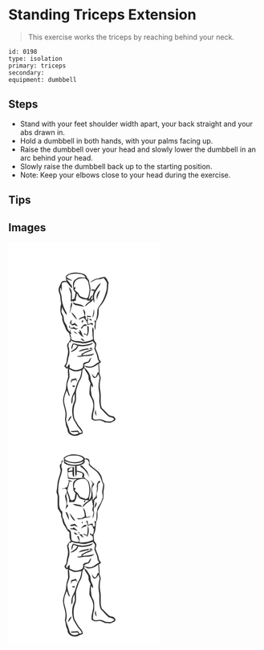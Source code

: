 # Standing Triceps Extension
> This exercise works the triceps by reaching behind your neck.

``` 
id: 0198 
type: isolation 
primary: triceps 
secondary:  
equipment: dumbbell 
``` 

## Steps

 - Stand with your feet shoulder width apart, your back straight and your abs drawn in.
 - Hold a dumbbell in both hands, with your palms facing up.
 - Raise the dumbbell over your head and slowly lower the dumbbell in an arc behind your head.
 - Slowly raise the dumbbell back up to the starting position.
 - Note: Keep your elbows close to your head during the exercise.

## Tips


## Images

<svg width="227pt" height="400" viewBox="0 0 227 300" xmlns="http://www.w3.org/2000/svg">
  <g fill="#FFF">
    <path d="M0 0h227v300H0V0m88.36 48.31c-4.23 1.65-1.93 6.86-1.75 10.2-2.47-1.91-6.8-1.05-7.91 2.02-1.36 3.08-3.14 6.06-3.73 9.42-.39 4.19 2.51 7.79 2.62 11.93.01 3.41.86 6.71 1.27 10.06-1.8 6.52-1.96 13.77 1.8 19.65-1.06 6.38 3.2 11.72 5.01 17.52.82 2.97 3.28 4.87 5.36 6.94.33 2.48.91 4.94 1.81 7.28-.06 3.91-3.21 6.45-4.85 9.68-.5 3.41 1.24 6.61 1.2 9.99.15 5.15-2.21 9.93-2.3 15.07.06 2.87-2.35 4.84-3.36 7.34 1.83 1.37 3.56 5.45 5.92 2.34-1.11 4.35-.24 8.79-.1 13.18-.58 3.44-2.24 6.62-2.52 10.13-.69 3.9-.27 8.03-1.88 11.74-1.35 3.83-2.65 7.74-3.23 11.77-.54 8.35 4.39 16.03 3.6 24.4.04 2.69-1.21 5.4-.37 8.04.47 1.7.83 3.42.9 5.19.07 2.87 2.09 5.18 2.56 7.96-.14 8.6 12.2 11.8 18.15 7.05 1.76-.2 3.35-.89 4.74-1.97-.23-5.77-5.63-8.91-8-13.65-1.61-3.39-4.34-6.25-5.09-10.01-1.53-7.64-.85-15.83 2.26-23 1.7-6.57-.75-13.63 1.64-20.12 1.69-4.39 2.56-9.18 5.3-13.09 2.59-4.34 2.98-9.56 3.2-14.5.88-1.01 1.76-2.02 2.63-3.04 1.46 3.33 3.4 6.4 5.4 9.43 1.66 2.57.77 5.85 1.68 8.65.7 1.77 1.67 3.43 2.51 5.14-1.32 5.15-1.8 10.48-1.66 15.79 1.37 4.57 4.81 8.3 5.37 13.15 2.05 8.34-3.54 16.15-2.02 24.53 1.47.76 2.9 1.7 4.54 2.07 2.94.48 5.88-.9 8.81-.29 2.43.8 4.64 2.11 6.96 3.18 3.09-.79 6.33 1.33 9.24-.4 2.39-1.1 5.86-1.84 6.12-5.04-.85-1.51-1.91-2.99-3.41-3.88-2.57-.6-5.36-.84-7.35-2.79-3.32-3.02-6.06-6.63-9.6-9.42-3.34-7.92-.84-16.81-2.27-25.09a41.565 41.565 0 0 1 .21-18.73c.91-3.22-1.89-5.96-1.53-9.15.18-4.6-.21-9.2-.84-13.75.65-.3 1.96-.91 2.61-1.21-.04-.6-.12-1.8-.17-2.4-.97-1.16-2.36-2.2-2.49-3.83-.54-5.57-3.65-10.38-5.12-15.69.59-2.6 1.95-5.34.67-7.98-.84-1.14-1.85-2.15-2.59-3.36-1.06-4.84-.97-9.83-.8-14.74.18-1.91-.68-3.65-1.44-5.33-1.51 3.59-.44 7.3-.01 10.99-.8.15-1.6.3-2.4.46.56.01 1.67.05 2.23.07.21 2.25.42 4.51.62 6.77-4.11 2.36-8.83 3.1-13.43 3.92-3.71-.01-7.29-1.43-11.03-1.28-2.87.3-5.36-1.2-7.79-2.48-.31-2.68-1.01-5.28-1.74-7.86.46-.31 1.37-.93 1.83-1.24-.44-.47-1.33-1.41-1.77-1.88.32-1.27.32-2.53-.01-3.79-.25.77-.74 2.32-.98 3.1-1.91-1.7-3.32-3.89-3.63-6.46-.5-3.86-3.97-6.44-4.72-10.22-.37-2.07-.55-4.16-.84-6.23-1.19-2.14-2.18-4.38-3.2-6.6.43-2.35.75-4.71.98-7.08 1.79 4.21 3.95 8.33 6.87 11.88l-.04-3.28c-4.13-7.18-7.28-15.21-7.45-23.58-.03-4.89-4.37-9.66-1.28-14.35.38 1.98.73 3.98 1.16 5.96.81-4.1.09-8.28.49-12.38 1.69-2 4.82-1.8 7.22-1.57 2.82 2.9 5.08 6.27 7.81 9.25.02-.87.05-2.61.07-3.48-3.11-3.5-5.31-7.71-8.82-10.87 2.97 1.31 5.97 3.11 9.37 2.58-2.99-1.66-6.14-3.05-8.85-5.17 3.57-5.22 10.59-5.07 16.22-5.06 4.58.22 10.45.95 12.43 5.82-2.49-.14-4.98-.45-7.47-.39-3.86-.09-6.98 2.58-9.71 4.98-2.57 3.42-1.45 7.95-1.11 11.86-.03 2.53 1.83 4.33 3.28 6.17-.46 3.02-.81 6.08-1.82 8.98-1.18.55-2.37 1.11-3.55 1.67.03-4.95.38-9.96-1.09-14.76a44.487 44.487 0 0 0-3.46-4.15c.74 3.47 2.1 6.77 2.98 10.2 0 3.76-.18 7.52-.3 11.28.76-.24 2.29-.72 3.06-.96.11.33.34 1.01.46 1.35 1.52-.85 3.08-1.61 4.73-2.16-.21-.4-.63-1.2-.85-1.59.61-3.04 1.57-5.99 2.07-9.06.96 2.08 1.72 4.35 3.35 6.02 4.09 3.26 9.46 3.52 14.47 3.42l-2.91.24-.19 1.29c1.81.09 3.61.15 5.43.19-3 2.54-6.62 4.7-8.28 8.44 2.48-.64 3.58-3.15 5.65-4.41 2.04-1.74 5.3-2.4 5.89-5.41.21.02.63.05.84.06.27 1.49.76 2.94 1.28 4.36 1.24-3.4-.73-6.89.13-10.35 1.31-7.25 7.11-12.37 9.98-18.93-4.16 2.03-6.02 6.62-8.86 10.04-2.11-.45-4.68-1.73-6.02.77 1.56.3 3.13.58 4.7.85-.96 3.83-2.91 7.73-1.82 11.74-.78.38-1.6.7-2.4 1.04l-.91 1.79c.76-2.77 2.03-5.36 3.01-8.05-2.92.75-3.5 4.17-5.24 6.21-.77-1.77.2-3.5.5-5.23.68-3.35 1.35-6.72 1.61-10.14-.17-3.76-1.86-7.25-1.99-11.02-.06-2.52-1.95-4.37-3.37-6.24-.46-2.91-2.81-4.81-5.48-5.68-7.63-2.41-16.52-3.1-23.61 1.26m45.72 5.62c-4.59.34-8.72 2.98-11.92 6.15 3.33-1.38 6.29-3.55 9.73-4.66 2.55-.29 5.19-.14 7.64-1.06 1.22-.24 2.91-1.34 3.9-.03 1.36 2.16 3.31 4.13 3.87 6.68-.24 4.5.23 9.21-1.5 13.49-1.98 7.08-4.83 14.07-9.43 19.88-1.35 2.04-2.83 4.15-3.34 6.58-.1 5.6-.77 11.21-2.23 16.63-.6-.23-1.8-.67-2.4-.89 1.21 2.89 1.42 5.99.2 8.92.24 1.97.42 3.94.75 5.9 1.87-4.27.74-9.15 1.84-13.64 3.25-4.93 4.16-11.01 3.68-16.81-.26-2.46 1.31-4.64 2.83-6.42 4.48-4.23 6.86-10.08 9.11-15.69 2.4-6.06 2.07-12.62 2.96-18.96-1.55-2.68-2.34-6.13-5.04-7.94-3.69-1.06-7.02 1.7-10.65 1.87m-1.83 31.64c1.12-4.77 3.23-9.19 4.98-13.73-4.36 2.89-6.27 8.73-4.98 13.73m-41.08 20.48c2.67-2.29 1.71-6.41 3.17-9.4 1.19-2.32.87-4.98.67-7.47-3.48 4.87-1.23 11.54-3.84 16.87m5.38-16.51c.08 2.89 3.07 4.17 5.47 4.6 3.82.73 7.59 1.76 11.46 2.19-3.27-3.15-8.02-3.94-12.34-4.57a56.98 56.98 0 0 0-4.59-2.22m14.94 10.29c.85 3.28 2 6.5 2.18 9.92 2.53-3.11.94-7.88-2.18-9.92m16.4-.29c-.63 4.47-1.67 8.89-2.02 13.39 2.34-3.88 2.78-8.96 2.02-13.39m-33.85 4.97c1.73 4.38 5.09 7.96 8.32 11.3-1.16-4.62-4.62-8.51-8.32-11.3m20.64 4.32c-1.97 3.71-7.87 2.64-9.73 6.86 2.47-.96 4.84-2.16 7.36-2.97 2.91 3.16 6.42 6.62 6.04 11.31 1.63-.61 3.29-1.14 4.93-1.71.96.66 1.91 1.33 2.87 1.99-.02-.87-.07-2.6-.1-3.47-1.21-.01-2.41.01-3.61.06-.64.49-1.91 1.47-2.55 1.97-.57-1.39-1.04-2.8-1.62-4.18 1.16-2.45.83-5.18.2-7.72 1.94.95 3.95 1.43 5.67-.08-2.34-.7-4.76-1.02-7.19-1.24 1.7 1.91 1.06 4.48.67 6.72-.66-.58-1.96-1.76-2.61-2.34.31-.09.93-.26 1.23-.34-.87-1.5-1.36-3.15-1.56-4.86m6.48 5.54c-.05.28-.14.82-.19 1.1.8.42 2.42 1.27 3.22 1.7.02-.72.02-1.43.02-2.15-1.02-.21-2.03-.43-3.05-.65m-27.93 2.78c-.49 1.24-1.21 2.42-1.38 3.76 1.12 1.18 2.39 2.2 3.56 3.33 1.24-.26 2.48-.57 3.7-.91 1.3.92 2.57 2.03 4.3 1.87-.73-2.02-2.67-3.15-4.05-4.69-1.59.81-3.26 1.45-5 1.85-.59-2.08-.28-4.15.62-6.08-.43.22-1.31.65-1.75.87m18.24-.88c-1.29.41-2.84 3.15-1.26 3.89 1.06-.51 2.79-3.28 1.26-3.89m1.46 6.66c-1.73 1.44-2.98 3.35-4.56 4.94.41.5.81 1 1.22 1.5 1-1.35 1.96-2.73 2.88-4.13 1.74-.47 4.54.2 4.8-2.26-1.44-.18-2.93-.46-4.34-.05m-21.32.77c-.38 1.06-.75 2.13-1.12 3.2 1.83 2.06 4.51 2.56 7.15 2.25 1.93 1.01 5.18 2.18 6.06-.81-.64.17-1.91.5-2.54.67-1.06-.86-2.1-1.74-3.21-2.52-.69.34-2.08 1.03-2.77 1.37-.75-.01-2.25-.04-3.01-.06-.18-1.37-.37-2.74-.56-4.1m26.35 1.11c-.08 4.35 1.17 8.88-.52 13.06-1.82-.64-3.59-1.41-5.4-2.07.61.75 1.24 1.5 1.87 2.24 1 .04 1.99.09 2.99.13l.3 2.45c3.4-4.08 3.04-9.69 2.82-14.66-.51-.28-1.54-.86-2.06-1.15m-12.31 6.26c.39.85 1.17 2.56 1.56 3.41-.76-.25-2.26-.77-3.02-1.03 1.96 3.31 4.26 6.94 8.24 7.96-.64-.94-1.29-1.87-1.96-2.79-.25-2.39-1.62-4.42-2.61-6.55-.55-.25-1.66-.75-2.21-1m-8.13 2.48c1.35 2.17 3.86 2.92 6.14 3.69-1.2-1.24-2.62-2.23-3.99-3.26-.54-.11-1.61-.32-2.15-.43m10.4 10.12c1.36 2.26 3.31 4.08 6.14 4.11-1.41-2.15-3.54-3.81-6.14-4.11z"/>
    <path d="M101.45 56.6c3.5-3.1 8.41-3.17 12.83-3.02 2.27 1.77 4.93 3.62 5.37 6.71.63 4.22 2.14 8.43 1.44 12.73-.48 3.24-1 6.52-2.23 9.58-.97.39-1.92.79-2.88 1.19-2.67-.87-5.38-1.67-7.94-2.85-2.23-1.13-2.78-3.78-4.11-5.69-1.59-1.34-3.34-2.51-4.86-3.94.43-1.43 1.31-2.8 1.2-4.35-.6.15-1.8.44-2.4.59-.03-3.87.32-8.33 3.58-10.95zM108.2 136.25c.56.57.56.57 0 0zM109.96 150.96c5.55.79 10.95-1.49 16.13-3.2 1.12 1.42 2.59 2.63 3.35 4.3.47 2.35-.71 4.62-.92 6.95 1.37 4.42 4.07 8.42 4.6 13.1.21 2.45 1.25 4.67 2.85 6.52-4.09 1.52-6.84 5.29-11.03 6.61-3.92 1.73-8.04-.44-11.97-.94 1.08-4.91 7.92-2.51 9.15-7.14.83-1.68 1.37-3.47 1.76-5.29-1.92 1.83-3.25 4.15-4.42 6.51-2.5.64-5.47.76-7.41 2.62-.6 2.59.34 6.19-2.5 7.7-4 2.14-9.11 3.28-13.39 1.26-1.54-.63-3.05-1.33-4.58-2 .01-1.83.02-3.66-.01-5.49-2.38.38-2.72 2.94-3.79 4.66-.6-.83-1.19-1.65-1.78-2.47 3.32-4.64 2.59-10.61 4.86-15.67.61-4.34.41-8.85-.93-13.04-.77-2.29.6-4.49 1.19-6.63.6-.02 1.8-.04 2.4-.05-.11-.73-.34-2.2-.46-2.93 4.8 4.13 11.18 3.2 16.9 4.62m-8.86.95c-1.54-.27-3.25-1.22-4.77-.57-1.47 2.23-2.05 4.9-2.33 7.52.29.24.87.71 1.16.95.34-2.65 1.19-5.18 2.31-7.59 1.92.71 3.84 1.41 5.7 2.26-1.99 4.46-6.38 6.58-10.34 8.92 1.09.13 2.28.44 3.28-.21 3.73-1.59 7.4-4.13 8.26-8.37 6.53 1.17 13.34.41 19.49-2.07 1.31-.59 1.91-2.02 2.83-3.01-7.89 3.66-17.23 5.16-25.59 2.17m3.69 11.53c5.37-1.01 10.56-2.92 16.01-3.5-.7-.49-1.4-.98-2.1-1.45-4.67 1.28-10.34 1.26-13.91 4.95m16.64-4.17c.88.61 4.94.59 3.89-.93-1.24-.41-2.5-.51-3.8-.31-.02.31-.07.93-.09 1.24m-12.07 7.45c-.08.9-.15 1.81-.2 2.72-2.31.17-4.61.41-6.88.85 4.01 2.18 8.45-.16 12.66-.15 4.6-.41 10.32.19 13.38-4.04-5.82 1.78-12.1 2.85-18.09 2.67 4.16-4.79 11.5-4.99 16.36-8.9-6.27.7-11.78 3.95-17.23 6.85z"/>
    <path d="M113.37 184.94c6.56 5.42 15.47 1.62 21.05-3.31.37 4.42.58 8.85.68 13.29-.45-.12-1.35-.35-1.8-.46-.76 2.46-1.3 5.22-3.32 7.02-2.83-.61-3.94-3.46-5.06-5.77.5 2.45.63 5.71 3.19 6.96 3.5.62 4.97-3.29 6.47-5.66.7 1.93 1.83 3.84 1.7 5.96-1.34 6.96-2.35 14.27-.59 21.26.67 4.91.08 9.87.28 14.8.3 3.1 1.15 6.11 1.62 9.19 4.45 3.61 7.47 8.71 12.13 12.04 2.46 1.97 7.64.82 8.22 4.54-1.97 2.66-5.84 3.75-9.16 2.92-4.88.45-8.61-4.02-13.57-2.94-2.86-.18-7.19 1.54-8.8-1.67.14-4.32.08-8.86 1.86-12.88-.06-4.14.25-8.28-.21-12.4-.45-3.52-3.29-6.2-3.72-9.72-.51-4.79-2.24-9.89.13-14.47l.87 3.54c3.4-4.01-1.83-7.86-2.16-12.02.08-7.09-4.41-13.33-9.54-17.83l-.27-2.39m18.44 74.49c-.53-2.87-1-5.75-1.35-8.64-1.72 2.91-1.17 6.38 1.35 8.64zM90.7 189.51c2.71 1.15 5.24 2.88 8.19 3.41 3.54.28 7.01-.74 10.44-1.51-.65 4.77-1.2 9.79-3.79 13.97-4.19 6.55-4.69 14.72-8.7 21.37-2.41 4.52-3.27 9.8-2.48 14.85 1.76-1.76 1.5-4.37 1.69-6.65-.03-3.08 1.37-5.91 2.8-8.56.32 4.23 1.04 8.71-.77 12.74-3.41 7.05-3.31 15.34-1.55 22.83.77 3.6 3.22 6.45 4.87 9.66 2.17 4.71 6.46 7.93 8.76 12.59-1.27.34-2.54.66-3.82.96-1.03-1.25-1.42-4.03-3.54-3.64-3.11.49-6.24.62-9.37.42.1.36.29 1.08.39 1.44 3.14.64 6.28.28 9.42-.04.48.49 1.42 1.46 1.9 1.94-3.91 3.34-10.66 2.66-13.3-1.89-1.16-6.06-4.28-11.5-5.63-17.51.23-2.98 1.2-5.89.87-8.91-.17-7.2-3.73-13.81-4-20.98.43-5.06 2.06-10 4.28-14.55.97 2.5 1.88 5.03 2.72 7.59.46.18 1.38.56 1.84.75-1.62-5.18-3.45-10.32-3.94-15.75-.03-4.17 1.91-7.97 3.19-11.83.51-4.22-.46-8.47-.47-12.7m3.42 15.58c-.43 1.45-.72 2.96-.65 4.49 1.5.56.97-1.99 1.6-2.68 1.83-.42 3.64-.92 5.45-1.42a17.46 17.46 0 0 0 2.2 3.01c-.47-1.82-1.11-3.58-1.74-5.34-2.18 1.01-4.52 1.48-6.86 1.94m4.93 11.11c.14-.47.42-1.4.57-1.87-1.23-.09-2.46-.15-3.69-.18-1.32 1.96 1.83 2.06 3.12 2.05m-10.33 51.54c3.33-1.62 4.41-5.3 6.04-8.32-3.59 1.11-4.62 5.28-6.04 8.32z"/>
  </g>
  <g fill="#333">
    <path d="M88.36 48.31c7.09-4.36 15.98-3.67 23.61-1.26 2.67.87 5.02 2.77 5.48 5.68 1.42 1.87 3.31 3.72 3.37 6.24.13 3.77 1.82 7.26 1.99 11.02-.26 3.42-.93 6.79-1.61 10.14-.3 1.73-1.27 3.46-.5 5.23 1.74-2.04 2.32-5.46 5.24-6.21-.98 2.69-2.25 5.28-3.01 8.05l.91-1.79c.8-.34 1.62-.66 2.4-1.04-1.09-4.01.86-7.91 1.82-11.74-1.57-.27-3.14-.55-4.7-.85 1.34-2.5 3.91-1.22 6.02-.77 2.84-3.42 4.7-8.01 8.86-10.04-2.87 6.56-8.67 11.68-9.98 18.93-.86 3.46 1.11 6.95-.13 10.35-.52-1.42-1.01-2.87-1.28-4.36-.21-.01-.63-.04-.84-.06-.59 3.01-3.85 3.67-5.89 5.41-2.07 1.26-3.17 3.77-5.65 4.41 1.66-3.74 5.28-5.9 8.28-8.44-1.82-.04-3.62-.1-5.43-.19l.19-1.29 2.91-.24c-5.01.1-10.38-.16-14.47-3.42-1.63-1.67-2.39-3.94-3.35-6.02-.5 3.07-1.46 6.02-2.07 9.06.22.39.64 1.19.85 1.59-1.65.55-3.21 1.31-4.73 2.16-.12-.34-.35-1.02-.46-1.35-.77.24-2.3.72-3.06.96.12-3.76.3-7.52.3-11.28-.88-3.43-2.24-6.73-2.98-10.2 1.23 1.31 2.39 2.69 3.46 4.15 1.47 4.8 1.12 9.81 1.09 14.76 1.18-.56 2.37-1.12 3.55-1.67 1.01-2.9 1.36-5.96 1.82-8.98-1.45-1.84-3.31-3.64-3.28-6.17-.34-3.91-1.46-8.44 1.11-11.86 2.73-2.4 5.85-5.07 9.71-4.98 2.49-.06 4.98.25 7.47.39-1.98-4.87-7.85-5.6-12.43-5.82-5.63-.01-12.65-.16-16.22 5.06 2.71 2.12 5.86 3.51 8.85 5.17-3.4.53-6.4-1.27-9.37-2.58 3.51 3.16 5.71 7.37 8.82 10.87-.02.87-.05 2.61-.07 3.48-2.73-2.98-4.99-6.35-7.81-9.25-2.4-.23-5.53-.43-7.22 1.57-.4 4.1.32 8.28-.49 12.38-.43-1.98-.78-3.98-1.16-5.96-3.09 4.69 1.25 9.46 1.28 14.35.17 8.37 3.32 16.4 7.45 23.58l.04 3.28c-2.92-3.55-5.08-7.67-6.87-11.88a84.82 84.82 0 0 1-.98 7.08c1.02 2.22 2.01 4.46 3.2 6.6.29 2.07.47 4.16.84 6.23.75 3.78 4.22 6.36 4.72 10.22.31 2.57 1.72 4.76 3.63 6.46.24-.78.73-2.33.98-3.1.33 1.26.33 2.52.01 3.79.44.47 1.33 1.41 1.77 1.88-.46.31-1.37.93-1.83 1.24.73 2.58 1.43 5.18 1.74 7.86 2.43 1.28 4.92 2.78 7.79 2.48 3.74-.15 7.32 1.27 11.03 1.28 4.6-.82 9.32-1.56 13.43-3.92-.2-2.26-.41-4.52-.62-6.77-.56-.02-1.67-.06-2.23-.07.8-.16 1.6-.31 2.4-.46-.43-3.69-1.5-7.4.01-10.99.76 1.68 1.62 3.42 1.44 5.33-.17 4.91-.26 9.9.8 14.74.74 1.21 1.75 2.22 2.59 3.36 1.28 2.64-.08 5.38-.67 7.98 1.47 5.31 4.58 10.12 5.12 15.69.13 1.63 1.52 2.67 2.49 3.83.05.6.13 1.8.17 2.4-.65.3-1.96.91-2.61 1.21.63 4.55 1.02 9.15.84 13.75-.36 3.19 2.44 5.93 1.53 9.15a41.565 41.565 0 0 0-.21 18.73c1.43 8.28-1.07 17.17 2.27 25.09 3.54 2.79 6.28 6.4 9.6 9.42 1.99 1.95 4.78 2.19 7.35 2.79 1.5.89 2.56 2.37 3.41 3.88-.26 3.2-3.73 3.94-6.12 5.04-2.91 1.73-6.15-.39-9.24.4-2.32-1.07-4.53-2.38-6.96-3.18-2.93-.61-5.87.77-8.81.29-1.64-.37-3.07-1.31-4.54-2.07-1.52-8.38 4.07-16.19 2.02-24.53-.56-4.85-4-8.58-5.37-13.15-.14-5.31.34-10.64 1.66-15.79-.84-1.71-1.81-3.37-2.51-5.14-.91-2.8-.02-6.08-1.68-8.65-2-3.03-3.94-6.1-5.4-9.43-.87 1.02-1.75 2.03-2.63 3.04-.22 4.94-.61 10.16-3.2 14.5-2.74 3.91-3.61 8.7-5.3 13.09-2.39 6.49.06 13.55-1.64 20.12-3.11 7.17-3.79 15.36-2.26 23 .75 3.76 3.48 6.62 5.09 10.01 2.37 4.74 7.77 7.88 8 13.65-1.39 1.08-2.98 1.77-4.74 1.97-5.95 4.75-18.29 1.55-18.15-7.05-.47-2.78-2.49-5.09-2.56-7.96-.07-1.77-.43-3.49-.9-5.19-.84-2.64.41-5.35.37-8.04.79-8.37-4.14-16.05-3.6-24.4.58-4.03 1.88-7.94 3.23-11.77 1.61-3.71 1.19-7.84 1.88-11.74.28-3.51 1.94-6.69 2.52-10.13-.14-4.39-1.01-8.83.1-13.18-2.36 3.11-4.09-.97-5.92-2.34 1.01-2.5 3.42-4.47 3.36-7.34.09-5.14 2.45-9.92 2.3-15.07.04-3.38-1.7-6.58-1.2-9.99 1.64-3.23 4.79-5.77 4.85-9.68-.9-2.34-1.48-4.8-1.81-7.28-2.08-2.07-4.54-3.97-5.36-6.94-1.81-5.8-6.07-11.14-5.01-17.52-3.76-5.88-3.6-13.13-1.8-19.65-.41-3.35-1.26-6.65-1.27-10.06-.11-4.14-3.01-7.74-2.62-11.93.59-3.36 2.37-6.34 3.73-9.42 1.11-3.07 5.44-3.93 7.91-2.02-.18-3.34-2.48-8.55 1.75-10.2m13.09 8.29c-3.26 2.62-3.61 7.08-3.58 10.95.6-.15 1.8-.44 2.4-.59.11 1.55-.77 2.92-1.2 4.35 1.52 1.43 3.27 2.6 4.86 3.94 1.33 1.91 1.88 4.56 4.11 5.69 2.56 1.18 5.27 1.98 7.94 2.85.96-.4 1.91-.8 2.88-1.19 1.23-3.06 1.75-6.34 2.23-9.58.7-4.3-.81-8.51-1.44-12.73-.44-3.09-3.1-4.94-5.37-6.71-4.42-.15-9.33-.08-12.83 3.02m8.51 94.36c-5.72-1.42-12.1-.49-16.9-4.62.12.73.35 2.2.46 2.93-.6.01-1.8.03-2.4.05-.59 2.14-1.96 4.34-1.19 6.63 1.34 4.19 1.54 8.7.93 13.04-2.27 5.06-1.54 11.03-4.86 15.67.59.82 1.18 1.64 1.78 2.47 1.07-1.72 1.41-4.28 3.79-4.66.03 1.83.02 3.66.01 5.49 1.53.67 3.04 1.37 4.58 2 4.28 2.02 9.39.88 13.39-1.26 2.84-1.51 1.9-5.11 2.5-7.7 1.94-1.86 4.91-1.98 7.41-2.62 1.17-2.36 2.5-4.68 4.42-6.51-.39 1.82-.93 3.61-1.76 5.29-1.23 4.63-8.07 2.23-9.15 7.14 3.93.5 8.05 2.67 11.97.94 4.19-1.32 6.94-5.09 11.03-6.61-1.6-1.85-2.64-4.07-2.85-6.52-.53-4.68-3.23-8.68-4.6-13.1.21-2.33 1.39-4.6.92-6.95-.76-1.67-2.23-2.88-3.35-4.3-5.18 1.71-10.58 3.99-16.13 3.2m3.41 33.98l.27 2.39c5.13 4.5 9.62 10.74 9.54 17.83.33 4.16 5.56 8.01 2.16 12.02l-.87-3.54c-2.37 4.58-.64 9.68-.13 14.47.43 3.52 3.27 6.2 3.72 9.72.46 4.12.15 8.26.21 12.4-1.78 4.02-1.72 8.56-1.86 12.88 1.61 3.21 5.94 1.49 8.8 1.67 4.96-1.08 8.69 3.39 13.57 2.94 3.32.83 7.19-.26 9.16-2.92-.58-3.72-5.76-2.57-8.22-4.54-4.66-3.33-7.68-8.43-12.13-12.04-.47-3.08-1.32-6.09-1.62-9.19-.2-4.93.39-9.89-.28-14.8-1.76-6.99-.75-14.3.59-21.26.13-2.12-1-4.03-1.7-5.96-1.5 2.37-2.97 6.28-6.47 5.66-2.56-1.25-2.69-4.51-3.19-6.96 1.12 2.31 2.23 5.16 5.06 5.77 2.02-1.8 2.56-4.56 3.32-7.02.45.11 1.35.34 1.8.46-.1-4.44-.31-8.87-.68-13.29-5.58 4.93-14.49 8.73-21.05 3.31m-22.67 4.57c.01 4.23.98 8.48.47 12.7-1.28 3.86-3.22 7.66-3.19 11.83.49 5.43 2.32 10.57 3.94 15.75-.46-.19-1.38-.57-1.84-.75-.84-2.56-1.75-5.09-2.72-7.59-2.22 4.55-3.85 9.49-4.28 14.55.27 7.17 3.83 13.78 4 20.98.33 3.02-.64 5.93-.87 8.91 1.35 6.01 4.47 11.45 5.63 17.51 2.64 4.55 9.39 5.23 13.3 1.89-.48-.48-1.42-1.45-1.9-1.94-3.14.32-6.28.68-9.42.04-.1-.36-.29-1.08-.39-1.44 3.13.2 6.26.07 9.37-.42 2.12-.39 2.51 2.39 3.54 3.64 1.28-.3 2.55-.62 3.82-.96-2.3-4.66-6.59-7.88-8.76-12.59-1.65-3.21-4.1-6.06-4.87-9.66-1.76-7.49-1.86-15.78 1.55-22.83 1.81-4.03 1.09-8.51.77-12.74-1.43 2.65-2.83 5.48-2.8 8.56-.19 2.28.07 4.89-1.69 6.65-.79-5.05.07-10.33 2.48-14.85 4.01-6.65 4.51-14.82 8.7-21.37 2.59-4.18 3.14-9.2 3.79-13.97-3.43.77-6.9 1.79-10.44 1.51-2.95-.53-5.48-2.26-8.19-3.41z"/>
    <path d="M134.08 53.93c3.63-.17 6.96-2.93 10.65-1.87 2.7 1.81 3.49 5.26 5.04 7.94-.89 6.34-.56 12.9-2.96 18.96-2.25 5.61-4.63 11.46-9.11 15.69-1.52 1.78-3.09 3.96-2.83 6.42.48 5.8-.43 11.88-3.68 16.81-1.1 4.49.03 9.37-1.84 13.64-.33-1.96-.51-3.93-.75-5.9 1.22-2.93 1.01-6.03-.2-8.92.6.22 1.8.66 2.4.89 1.46-5.42 2.13-11.03 2.23-16.63.51-2.43 1.99-4.54 3.34-6.58 4.6-5.81 7.45-12.8 9.43-19.88 1.73-4.28 1.26-8.99 1.5-13.49-.56-2.55-2.51-4.52-3.87-6.68-.99-1.31-2.68-.21-3.9.03-2.45.92-5.09.77-7.64 1.06-3.44 1.11-6.4 3.28-9.73 4.66 3.2-3.17 7.33-5.81 11.92-6.15z"/>
    <path d="M132.25 85.57c-1.29-5 .62-10.84 4.98-13.73-1.75 4.54-3.86 8.96-4.98 13.73zM91.17 106.05c2.61-5.33.36-12 3.84-16.87.2 2.49.52 5.15-.67 7.47-1.46 2.99-.5 7.11-3.17 9.4zM96.55 89.54c1.56.67 3.09 1.41 4.59 2.22 4.32.63 9.07 1.42 12.34 4.57-3.87-.43-7.64-1.46-11.46-2.19-2.4-.43-5.39-1.71-5.47-4.6zM111.49 99.83c3.12 2.04 4.71 6.81 2.18 9.92-.18-3.42-1.33-6.64-2.18-9.92zM127.89 99.54c.76 4.43.32 9.51-2.02 13.39.35-4.5 1.39-8.92 2.02-13.39zM94.04 104.51c3.7 2.79 7.16 6.68 8.32 11.3-3.23-3.34-6.59-6.92-8.32-11.3z"/>
    <path d="M114.68 108.83c.2 1.71.69 3.36 1.56 4.86-.3.08-.92.25-1.23.34.65.58 1.95 1.76 2.61 2.34.39-2.24 1.03-4.81-.67-6.72 2.43.22 4.85.54 7.19 1.24-1.72 1.51-3.73 1.03-5.67.08.63 2.54.96 5.27-.2 7.72.58 1.38 1.05 2.79 1.62 4.18.64-.5 1.91-1.48 2.55-1.97 1.2-.05 2.4-.07 3.61-.06.03.87.08 2.6.1 3.47-.96-.66-1.91-1.33-2.87-1.99-1.64.57-3.3 1.1-4.93 1.71.38-4.69-3.13-8.15-6.04-11.31-2.52.81-4.89 2.01-7.36 2.97 1.86-4.22 7.76-3.15 9.73-6.86zM121.16 114.37c1.02.22 2.03.44 3.05.65 0 .72 0 1.43-.02 2.15-.8-.43-2.42-1.28-3.22-1.7.05-.28.14-.82.19-1.1zM93.23 117.15c.44-.22 1.32-.65 1.75-.87-.9 1.93-1.21 4-.62 6.08 1.74-.4 3.41-1.04 5-1.85 1.38 1.54 3.32 2.67 4.05 4.69-1.73.16-3-.95-4.3-1.87-1.22.34-2.46.65-3.7.91-1.17-1.13-2.44-2.15-3.56-3.33.17-1.34.89-2.52 1.38-3.76z"/>
    <path d="M111.47 116.27c1.53.61-.2 3.38-1.26 3.89-1.58-.74-.03-3.48 1.26-3.89zM112.93 122.93c1.41-.41 2.9-.13 4.34.05-.26 2.46-3.06 1.79-4.8 2.26-.92 1.4-1.88 2.78-2.88 4.13-.41-.5-.81-1-1.22-1.5 1.58-1.59 2.83-3.5 4.56-4.94zM91.61 123.7c.19 1.36.38 2.73.56 4.1.76.02 2.26.05 3.01.06.69-.34 2.08-1.03 2.77-1.37 1.11.78 2.15 1.66 3.21 2.52.63-.17 1.9-.5 2.54-.67-.88 2.99-4.13 1.82-6.06.81-2.64.31-5.32-.19-7.15-2.25.37-1.07.74-2.14 1.12-3.2zM117.96 124.81c.52.29 1.55.87 2.06 1.15.22 4.97.58 10.58-2.82 14.66l-.3-2.45c-1-.04-1.99-.09-2.99-.13-.63-.74-1.26-1.49-1.87-2.24 1.81.66 3.58 1.43 5.4 2.07 1.69-4.18.44-8.71.52-13.06zM105.65 131.07c.55.25 1.66.75 2.21 1 .99 2.13 2.36 4.16 2.61 6.55.67.92 1.32 1.85 1.96 2.79-3.98-1.02-6.28-4.65-8.24-7.96.76.26 2.26.78 3.02 1.03-.39-.85-1.17-2.56-1.56-3.41m2.55 5.18c.56.57.56.57 0 0zM97.52 133.55c.54.11 1.61.32 2.15.43 1.37 1.03 2.79 2.02 3.99 3.26-2.28-.77-4.79-1.52-6.14-3.69zM107.92 143.67c2.6.3 4.73 1.96 6.14 4.11-2.83-.03-4.78-1.85-6.14-4.11zM101.1 151.91c8.36 2.99 17.7 1.49 25.59-2.17-.92.99-1.52 2.42-2.83 3.01-6.15 2.48-12.96 3.24-19.49 2.07-.86 4.24-4.53 6.78-8.26 8.37-1 .65-2.19.34-3.28.21 3.96-2.34 8.35-4.46 10.34-8.92-1.86-.85-3.78-1.55-5.7-2.26-1.12 2.41-1.97 4.94-2.31 7.59-.29-.24-.87-.71-1.16-.95.28-2.62.86-5.29 2.33-7.52 1.52-.65 3.23.3 4.77.57zM104.79 163.44c3.57-3.69 9.24-3.67 13.91-4.95.7.47 1.4.96 2.1 1.45-5.45.58-10.64 2.49-16.01 3.5zM121.43 159.27c.02-.31.07-.93.09-1.24 1.3-.2 2.56-.1 3.8.31 1.05 1.52-3.01 1.54-3.89.93zM109.36 166.72c5.45-2.9 10.96-6.15 17.23-6.85-4.86 3.91-12.2 4.11-16.36 8.9 5.99.18 12.27-.89 18.09-2.67-3.06 4.23-8.78 3.63-13.38 4.04-4.21-.01-8.65 2.33-12.66.15 2.27-.44 4.57-.68 6.88-.85.05-.91.12-1.82.2-2.72zM94.12 205.09c2.34-.46 4.68-.93 6.86-1.94.63 1.76 1.27 3.52 1.74 5.34a17.46 17.46 0 0 1-2.2-3.01c-1.81.5-3.62 1-5.45 1.42-.63.69-.1 3.24-1.6 2.68-.07-1.53.22-3.04.65-4.49zM99.05 216.2c-1.29.01-4.44-.09-3.12-2.05 1.23.03 2.46.09 3.69.18-.15.47-.43 1.4-.57 1.87zM131.81 259.43c-2.52-2.26-3.07-5.73-1.35-8.64.35 2.89.82 5.77 1.35 8.64zM88.72 267.74c1.42-3.04 2.45-7.21 6.04-8.32-1.63 3.02-2.71 6.7-6.04 8.32z"/>
  </g>
</svg>

<svg width="227pt" height="400" viewBox="0 0 227 300" xmlns="http://www.w3.org/2000/svg">
  <g fill="#FFF">
    <path d="M0 0h227v300H0V0m82.76 22c.12 1.4.25 2.79.37 4.19-.18 1.62-.5 3.56 1.2 4.52 4.52 3.06 10.25 3.47 15.55 3.63-.23 5.49-.2 10.99.54 16.44.4-1.11.79-2.23 1.18-3.35 1.23.04 2.46.06 3.69.07l-3.16-.28c.04-1.48.07-2.95.11-4.43 2.82.66 5.61 1.47 8.36 2.36.22 2.07.81 4.31-1.12 5.82.98.28 2.93.85 3.91 1.14-7.82-.14-15.77 1.92-23.43-.46-.47-2.55-.81-5.12-1.11-7.7 2.26-.54 4.56-.89 6.87-1.15.04 2.91-.39 6.38 2.42 8.17.13-4.85-.03-9.69.09-14.53-.96-.34-1.92-.68-2.88-1.01-2.32 1.02-4.72 1.85-7.11 2.68.21 5.02.29 10.06.89 15.07 4.28 1.05 8.7 1.05 13.08.88-1.84 1.5-4.37 2.57-5.08 5.04-1.16 3.57-.29 7.39.09 11.01.24 2.09 1.97 3.52 3.12 5.14-.43 3-.86 6.02-1.77 8.92-1.26.61-2.52 1.23-3.77 1.85l-2.52-2.01c-.12-4.74-3-8.7-4.11-13.18.67-4.49 2.69-8.69 3.24-13.22 1.09.13 3.26.38 4.35.51-1.53-2.1-4.28-2.07-6.56-2.69.46.71.92 1.43 1.38 2.14-.95 3.01-1.57 6.21-3.33 8.89l-2.46.2c-.02.27-.06.81-.09 1.08-1.79.04-3.64.01-5.31.77 2.35.35 5.38-1.3 7.17.88 2.25 3.54-1.41 6.9-2.04 10.33.7 4.09 2.45 8.04 2.34 12.25-.17 2.51-1.15 4.91-1.05 7.45.64-1.2 1.3-2.39 2-3.56.55-.62 1.13-1.22 1.73-1.8a6.894 6.894 0 0 0-2.14-2.16c.12-3.35.72-6.78-.25-10.06-.9-2.65-.47-5.48-.08-8.18 2.39 4.63 4.05 9.82 3.89 15.08 2.36-.41 4.76-.56 7.14-.22 3.19-3.34 3.66-8.09 4.48-12.42.97 2.07 1.75 4.31 3.36 5.99 4.06 3.26 9.44 3.33 14.38 3.77-3.44 3.04-8.93 5.02-9.21 10.28 3.53-4.11 7.74-7.61 12.37-10.42.2-.88.4-1.75.61-2.62 1.21 3.7 1.97 7.54 2.48 11.39-.44 2.9-2.32 6.34.66 8.58-.25 3.3-1.32 6.48-1.29 9.81 2.26-3.77 2.64-8.49 1.49-12.67 1.02-4.65.52-9.41.85-14.11.68-1.92 2.36-3.23 4.15-4.05-.22-1.71-.49-3.42-.55-5.15.08-3.09 2.23-5.78 1.97-8.91-.09-2.22.05-4.44.22-6.65 1.18-1.12 2.36-2.23 3.56-3.34-.49-.43-1.49-1.28-1.98-1.71-2.33 2.66-3.95 6.25-3.27 9.83.48 3.01-.41 5.98-.68 8.96-.43 2.83-.64 6.53-3.75 7.75-.65 1.13-1.29 2.27-1.95 3.4.29-4.82.15-9.64-.88-14.38-.98-3.39.74-6.6 2.67-9.26.21-.45.62-1.36.83-1.81-.4-.04-1.2-.13-1.6-.17-1.37-1.77-2.2-4.08-4.03-5.44 1.64 2.28 2.64 4.9 3.05 7.68l-1.53-.53c.11.34.32 1.03.43 1.37-1.33 4.67-.81 9.55-.97 14.33.11 2.84-1.88 5.12-3.32 7.37-.3-6.27 3.38-12.5 1.69-18.83-.78-2.69-1.19-5.46-1.9-8.16-1.96-3.04-5.19-4.96-7.77-7.43 1-2.1.99-4.25-.44-6.11-2.95-2.09-6.48-2.89-10-3.41-.03-2.34-.15-4.68-.4-7.01 1.72-.28 3.51-.44 5.07-1.29l-.57.79c2.35-1.07 5.03-1.79 6.9-3.67 1.4-1.76.28-4.21 1.16-6.18 1.93.69 4.59.93 5.42 3.16 1.13 1.65.53 3.66.4 5.49 3.69 5.05 9.99 7.26 13.58 12.39 4.17 4.9 5.32 11.4 8.02 17.07-.28 3.64-1.21 7.21-1.62 10.84.05 3.03 1.53 6.06.62 9.09-1.3 4.78-3.66 9.2-6.39 13.31-1.25 1.7-1.59 3.79-1.77 5.85-1.62 5.24-.27 10.91-1.8 16.22l-2.41-.8c.92 2.63 1.33 5.4.56 8.13-.69-.09-2.08-.28-2.77-.37l-.18-3.79c-2.36-.24-4.45.82-6.44 1.93-.65-1.96-1.59-3.99-.74-6.06l-2.81.15c1.29 2.23 2.3 4.63 2.42 7.23 1.68-.57 3.38-1.1 5.07-1.65 2.04 1.39 2.96 3.58 3.37 5.93l1.06.03c-.77 2.77.28 6.66-2.29 8.57-1.49.69-2.13-1.29-2.98-2.03-.37.62-.72 1.26-1.05 1.9 1.28.96 2.69 1.73 4.01 2.64 1.05 1.68.5 3.81.81 5.68-6 3.18-12.9 4.11-19.61 3.77-.27-3.06-.85-6.08-1.74-9.02l-2.41-.44c1 2.93 2.35 5.72 3.77 8.47-4.1-.13-8.93.29-12.05-2.93-.76-4.25-.58-8.61-1.34-12.86-1.14-1.66-3.02-2.56-4.66-3.63-1.72-4.88-5.11-9.08-5.84-14.32-2.7-3.15-1.88-7.48-1.97-11.3-5.84-4.86-4.74-13.03-4.72-19.79.46-3.71-1.46-7.13-1.46-10.81.31-5.05.18-10.18 1.53-15.1 1.1-6.3 4.63-12.06 4.21-18.61-2.08-3.16-.21-6.84-.01-10.24l.71.56c.33-1.42.65-2.84.98-4.25-.96 1.21-1.91 2.44-2.86 3.67.07.59.22 1.78.29 2.38-4.1 1.97-2.04 7.08-1.12 10.35-.54 4.72-2.26 9.17-3.62 13.68-1.66 5.66-1.28 11.64-2.57 17.36-.62 3.19 2.14 5.91 1.69 9.11-.25 5.65-.27 11.33.27 16.96 1.35 2.92 3.76 5.27 4.75 8.36.09 2.27-.21 4.72 1.53 6.49.37 3.7 1.19 7.48 3.4 10.55 2.56 3.37 3.72 7.86 7.6 10.08.2 4.42-.53 9.56 2.42 13.21-.27-.04-.8-.11-1.07-.15-1.67 2.03-3.49 4.02-4.58 6.43-.53 3.43 1.22 6.65 1.16 10.06.16 5.14-2.21 9.91-2.29 15.04.21 2.79-2.38 4.49-3.16 6.94 1.26 1.79 2.99 5.33 5.54 3.21-.75 4.22-.07 8.46.06 12.69-.45 3.11-1.96 5.96-2.35 9.09-.66 3.55-.54 7.21-1.33 10.73-1.55 4.51-3.25 9.03-3.91 13.78-.52 6.72 2.7 12.95 3.43 19.53.55 3.75.02 7.56-.7 11.25.66 2.24 1.35 4.5 1.39 6.86.06 2.88 2.05 5.22 2.54 8.01-.06 8.62 12.11 11.73 18.18 7.13 1.74-.31 3.35-1.01 4.79-2.03-.27-5.77-5.64-8.96-8.04-13.71-1.62-3.38-4.35-6.25-5.09-10.01-1.53-7.69-.81-15.92 2.32-23.13 1.33-5.36-.13-10.99.71-16.43.8-4.41 2.73-8.47 4-12.74 1.38-2.92 3.56-5.49 4.16-8.75 1.46-4.23-.02-9.46 3.73-12.7 1.48 3.1 3.2 6.07 5.14 8.91 2.03 2.62 1.14 6.14 1.99 9.13.7 1.79 1.68 3.46 2.53 5.19a58.228 58.228 0 0 0-1.65 15.84c1.38 4.51 4.74 8.23 5.35 13.01 2.12 8.39-3.52 16.23-2.01 24.65 1.48.77 2.92 1.7 4.57 2.08 2.94.5 5.88-.93 8.81-.29 2.41.81 4.62 2.1 6.93 3.15 3.12-.71 6.39 1.35 9.3-.37 2.11-1.1 5.16-1.52 5.88-4.17.78-1.35-.92-2.37-1.53-3.39-1.84-2.55-5.49-1.4-7.77-3.29-4.08-2.9-6.82-7.28-10.83-10.3-3.37-7.91-.85-16.81-2.27-25.08-1.34-6.18-1.27-12.72.24-18.85.81-3.21-1.93-5.95-1.58-9.14.2-4.53-.17-9.06-.83-13.54.87-.45 1.74-.9 2.61-1.34-.03-.58-.1-1.75-.13-2.34-1.03-1.24-2.44-2.39-2.57-4.12-.57-5.46-3.6-10.18-5.06-15.39.34-2.03 1.42-3.99 1.14-6.09 0-2.26-2.08-3.53-3.08-5.33-.73-3.2-.75-6.49-.94-9.74 3.82-5.66 2.72-12.69 3.85-19.07 2.95-4.76 1.56-10.57 2.08-15.84 2.87-6.14 5.89-12.22 8.4-18.53 1.2-4.25-.12-8.76.78-13.07.7-2.97.93-6.04.61-9.07-3.03-3.62-2.54-8.86-4.79-12.94-3.35-7.85-12.34-10.43-17.01-17.2-.16-2.38.75-5.47-1.61-7.06-1.34-1.44-3.42-.79-5.12-.84-3.21-4.8-9.29-5.52-14.54-6.14-6.13-.82-12.35 1.12-17.27 4.77m24.4 12.69c1.35 1.7 3.57 2.49 5 4.16 4.25 3.52 6.56 8.61 9.18 13.32-1.39-3.18-2-6.66-3.6-9.73-2.07-2.98-4.74-5.46-7.19-8.12-.95-.29-3.06-.96-3.39.37m6.1 51.67l-.2 2.34c1.14.31 2.4-1.76 2.18-2.76-.5.1-1.49.31-1.98.42m16.03 10.92c1.4-2.82 3.75-6.09 1.86-9.23-1.05 2.98-2.83 5.97-1.86 9.23M95.9 91.31c4.11 3.1 9.82 3.01 14.65 4.47-1.2-1.19-2.12-2.97-3.99-3.14-3.51-.7-7.06-1.64-10.66-1.33m15.88 5.71c.51 4.41 3.1 8.42 2.11 13.05-1.56.84-3.1 1.72-4.62 2.64-2.32-.11-4.64-.13-6.96-.09 1.09 1.08 2.51 1.91 4.1 1.58 2.62-.55 5.56-.59 7.75-2.31 3.37.1 6.87-.24 9.39-2.74-2.42.42-4.75 2.24-7.26 1.35-.58-4.66-1.03-9.97-4.51-13.48m-26.29 6.03c1.29 4.18 3.14 8.14 4.88 12.14.35-3.66-.64-7.24-2.39-10.44-.32-1.15-1.53-1.35-2.49-1.7m6.15 2.25c1.63 4.25 3.66 9.18 7.96 11.34-.43-2.26-2.01-3.94-3.38-5.68-1.52-1.89-2.61-4.16-4.58-5.66m18.69 12.65c-1.2.87-1.16 1.59.11 2.17 1.21-.85 1.17-1.57-.11-2.17m-17.18 4.27c-.17.36-.5 1.08-.67 1.44.42.21 1.25.62 1.66.83 1.65-.34 3.31-.66 4.96-1.05 1.42.92 2.88 1.83 4.64 1.92-1.43-1.64-3.06-3.06-4.66-4.53-1.83.98-3.88 1.27-5.93 1.39m15.04 5.88c2.47-1.38 4.88-2.98 7.73-3.46 1.24.3 1.47-2.64.03-1.95-3.87-.94-5.46 3.22-7.76 5.41m10.27-3.31c-.01 4.37.05 8.81-.86 13.11-1.95-.76-3.87-1.63-5.89-2.18 1.22 1.72 2.93 2.71 5.08 2.49.15.61.46 1.81.61 2.42 3.21-4.67 3.37-10.7 1.73-15.97l-.67.13m-23.01 3.12c-1.06-.05-2.11-.09-3.17-.14.17.3.5.9.67 1.2 3.83-.3 7.23 1.43 10.76 2.6-1.87-1.88-3.86-3.64-5.92-5.31l-2.34 1.65m2.33 5.62c.55 1.04 1.11 2.07 1.68 3.1 1.4.15 2.8.2 4.21.16-1.82-1.31-3.65-2.77-5.89-3.26m7.46-.21c-1.26.71-1.24 1.38.08 2.03 1.28-.73 1.26-1.4-.08-2.03m.53 2.99c2.11 1.89 3.77 4.74 6.85 5.07-.86-1.02-1.71-2.04-2.57-3.06.22-.31.64-.94.86-1.25-1.72-.24-3.43-.49-5.14-.76z"/>
    <path d="M83.72 23.81c3.23-4.53 9.2-4.96 14.28-4.98 5.15-.08 11.23.52 14.39 5.19-2.71 3.49-7.27 4.35-11.42 4.68-6.06.3-12.6-.63-17.25-4.89z"/>
    <path d="M83.35 26.7c9.16 4.32 20.33 5.13 29.55.53-2.92 4.7-8.88 5.4-13.91 5.53-5.65-.14-12.2-.96-15.64-6.06zM89.77 42.04c.31-3.4 3.39-4.85 6-6.34.01 1.78.02 3.57.02 5.36-2.01.32-4.02.64-6.02.98zM101.44 56.64c3.54-3.18 8.55-3.12 13.02-3.07 1.55 1.4 3.43 2.6 4.41 4.51 2.63 7.49 3.08 15.74.49 23.31-.59 1.29-2.11 1.7-3.17 2.5-2.72-.94-5.49-1.77-8.12-2.96-2.28-1.13-2.8-3.88-4.21-5.77-1.56-1.31-3.25-2.45-4.77-3.82.03-1.31 1.94-3.14.93-4.24l-2.1.28c-.07-3.8.33-8.16 3.52-10.74zM116.1 150.78c3.39-.96 6.84-1.74 10.17-2.92 1.05 1.4 2.38 2.64 3.14 4.25.46 2.34-.72 4.61-.9 6.93 1.37 4.39 4.04 8.38 4.59 13.03.21 2.45 1.25 4.68 2.82 6.55-4.07 1.57-6.85 5.29-11.04 6.61-3.91 1.75-8.01-.46-11.94-.99 1.17-3.4 4.85-3.52 7.68-4.67 1.81-2.2 2.65-5.01 3.31-7.73-1.94 1.8-3.3 4.08-4.42 6.45-2.53.64-5.42.9-7.46 2.66-.62 2.58.32 6.16-2.46 7.7-2.25 1.41-4.94 1.94-7.53 2.31-3.76.5-7.08-1.64-10.42-2.99-.01-1.87-.03-3.73-.09-5.59-2.26.58-2.77 2.96-3.81 4.72-.58-.83-1.15-1.65-1.72-2.48 2.6-3.55 2.69-7.99 3.69-12.09 2.19-5.26 1.79-11.26.23-16.64-.68-2.2.56-4.35 1.1-6.44.54-.08 1.63-.25 2.18-.33.25-.24.75-.72 1-.97 2.34-.62 4.31 1.68 6.7 1.56 5.1-.02 10.1 2.37 15.18 1.07m-7.08 2.68c-4.3-.13-8.33-1.77-12.45-2.81-1.42 2.99-3.35 6.27-1.69 9.57.65-2.72 1.45-5.41 2.58-7.96 1.91.69 3.82 1.39 5.69 2.2-1.99 4.47-6.4 6.59-10.36 8.96 2.72.85 5.05-1.15 7.27-2.38 2.36-1.27 3.51-3.77 4.36-6.17 6.54 1.09 13.34.4 19.48-2.12 1.23-.67 1.94-1.93 2.87-2.92-5.6 2.34-11.65 3.89-17.75 3.63m-4.28 9.98c5.02-.85 9.84-2.75 14.93-3.2.29-.5.86-1.51 1.14-2.01-5.43 1.15-11.85 1.2-16.07 5.21m16.5-4.23c1.26.56 3.69.78 4.42-.57-.98-.93-4.72-1.41-4.42.57m-11.87 7.48c-.1.91-.18 1.82-.26 2.73-2.32.17-4.63.45-6.91.9 4.09 2.1 8.54-.13 12.81-.17 4.59-.39 10.28.17 13.31-4.05-5.83 1.74-12.09 2.82-18.08 2.67 4.19-4.77 11.54-4.96 16.37-8.93-6.27.72-11.79 3.94-17.24 6.85z"/>
    <path d="M118.39 187.47c5.9 1.04 11.6-2.15 16.01-5.8.39 4.38.59 8.77.66 13.16l-1.8-.28c-.8 2.41-1.25 5.23-3.37 6.9-2.73-.7-3.8-3.52-5.13-5.68.67 2.4.8 5.7 3.37 6.93 3.49.58 4.94-3.37 6.6-5.64.66 2.22 1.94 4.48 1.4 6.87-1.45 6.62-2.08 13.61-.46 20.27 1 8.1-1.03 16.81 2.47 24.45 3.62 3.46 6.71 7.44 10.4 10.82 2.88 2.8 8.11 1.47 9.93 5.52-1.81.99-3.51 2.21-5.44 2.95-2.67.02-5.33-.32-7.97-.63-3.15-1.37-6.3-3.21-9.89-2.53-2.84-.18-7.14 1.52-8.74-1.68.13-4.32.11-8.85 1.85-12.89-.05-4.12.25-8.24-.2-12.34-.42-3.53-3.25-6.22-3.72-9.73-.63-4.74-1.89-9.61-.25-14.3l1.88 3.52c1.73-3.43-.7-6.43-1.94-9.47-1.68-3.28-.45-7.32-2.52-10.45-2.31-3.82-4.41-8.11-8.52-10.3.6-3.85 3.47.13 5.38.33m13.44 71.97c-.5-2.89-.95-5.78-1.39-8.67-1.7 2.94-1.19 6.41 1.39 8.67zM90.71 189.57c2.69 1.13 5.21 2.78 8.1 3.38 3.55.3 7.03-.76 10.47-1.49-.6 4.77-1.2 9.77-3.78 13.94-4.17 6.57-4.7 14.72-8.69 21.38-2.41 4.52-3.27 9.8-2.5 14.86 1.83-1.75 1.59-4.39 1.75-6.69-.03-3.07 1.4-5.87 2.73-8.54.34 4.22 1.09 8.69-.73 12.7-3.4 7.05-3.33 15.32-1.56 22.8.85 3.88 3.53 6.92 5.26 10.4 2.02 4.32 6.19 7.17 8.07 11.59-.88.96-2.23.98-3.4 1.28-1.13-1.21-1.45-4.04-3.59-3.64-2.96.33-5.93.49-8.9.46-.16.37-.49 1.11-.65 1.49 3.31.37 6.61.3 9.91-.1.49.47 1.46 1.42 1.94 1.89-3.91 3.28-10.66 2.67-13.27-1.9-1.36-6-3.98-11.6-5.81-17.47 2.5-7.99.04-16.18-2.07-23.93-2.25-6.94.49-14.18 3.37-20.48 1.53 2.79 1.32 7.12 4.69 8.4-1.78-5.52-3.93-11.07-4.01-16.95.13-5.19 4.1-9.58 3.24-14.85-.19-2.85-.43-5.69-.57-8.53m3.5 15.49c-.8 1.67-.82 3.54-.26 5.28.27-.85.8-2.55 1.07-3.4 1.8-.44 3.6-.9 5.39-1.41.76 1.02 1.54 2.03 2.33 3.03-.47-1.84-1.1-3.63-1.73-5.41-2.19.91-4.49 1.46-6.8 1.91m1.3 9.01c.1.49.31 1.47.42 1.96.78 0 2.36 0 3.15-.01l.56-1.64c-1.38-.11-2.75-.22-4.13-.31m-6.89 53.69c3.45-1.52 4.5-5.29 6.14-8.33-3.65 1.07-4.59 5.32-6.14 8.33z"/>
  </g>
  <g fill="#333">
    <path d="M82.76 22c4.92-3.65 11.14-5.59 17.27-4.77 5.25.62 11.33 1.34 14.54 6.14 1.7.05 3.78-.6 5.12.84 2.36 1.59 1.45 4.68 1.61 7.06 4.67 6.77 13.66 9.35 17.01 17.2 2.25 4.08 1.76 9.32 4.79 12.94.32 3.03.09 6.1-.61 9.07-.9 4.31.42 8.82-.78 13.07-2.51 6.31-5.53 12.39-8.4 18.53-.52 5.27.87 11.08-2.08 15.84-1.13 6.38-.03 13.41-3.85 19.07.19 3.25.21 6.54.94 9.74 1 1.8 3.08 3.07 3.08 5.33.28 2.1-.8 4.06-1.14 6.09 1.46 5.21 4.49 9.93 5.06 15.39.13 1.73 1.54 2.88 2.57 4.12.03.59.1 1.76.13 2.34-.87.44-1.74.89-2.61 1.34.66 4.48 1.03 9.01.83 13.54-.35 3.19 2.39 5.93 1.58 9.14-1.51 6.13-1.58 12.67-.24 18.85 1.42 8.27-1.1 17.17 2.27 25.08 4.01 3.02 6.75 7.4 10.83 10.3 2.28 1.89 5.93.74 7.77 3.29.61 1.02 2.31 2.04 1.53 3.39-.72 2.65-3.77 3.07-5.88 4.17-2.91 1.72-6.18-.34-9.3.37-2.31-1.05-4.52-2.34-6.93-3.15-2.93-.64-5.87.79-8.81.29-1.65-.38-3.09-1.31-4.57-2.08-1.51-8.42 4.13-16.26 2.01-24.65-.61-4.78-3.97-8.5-5.35-13.01-.18-5.33.38-10.67 1.65-15.84-.85-1.73-1.83-3.4-2.53-5.19-.85-2.99.04-6.51-1.99-9.13a66.85 66.85 0 0 1-5.14-8.91c-3.75 3.24-2.27 8.47-3.73 12.7-.6 3.26-2.78 5.83-4.16 8.75-1.27 4.27-3.2 8.33-4 12.74-.84 5.44.62 11.07-.71 16.43-3.13 7.21-3.85 15.44-2.32 23.13.74 3.76 3.47 6.63 5.09 10.01 2.4 4.75 7.77 7.94 8.04 13.71-1.44 1.02-3.05 1.72-4.79 2.03-6.07 4.6-18.24 1.49-18.18-7.13-.49-2.79-2.48-5.13-2.54-8.01-.04-2.36-.73-4.62-1.39-6.86.72-3.69 1.25-7.5.7-11.25-.73-6.58-3.95-12.81-3.43-19.53.66-4.75 2.36-9.27 3.91-13.78.79-3.52.67-7.18 1.33-10.73.39-3.13 1.9-5.98 2.35-9.09-.13-4.23-.81-8.47-.06-12.69-2.55 2.12-4.28-1.42-5.54-3.21.78-2.45 3.37-4.15 3.16-6.94.08-5.13 2.45-9.9 2.29-15.04.06-3.41-1.69-6.63-1.16-10.06 1.09-2.41 2.91-4.4 4.58-6.43.27.04.8.11 1.07.15-2.95-3.65-2.22-8.79-2.42-13.21-3.88-2.22-5.04-6.71-7.6-10.08-2.21-3.07-3.03-6.85-3.4-10.55-1.74-1.77-1.44-4.22-1.53-6.49-.99-3.09-3.4-5.44-4.75-8.36-.54-5.63-.52-11.31-.27-16.96.45-3.2-2.31-5.92-1.69-9.11 1.29-5.72.91-11.7 2.57-17.36 1.36-4.51 3.08-8.96 3.62-13.68-.92-3.27-2.98-8.38 1.12-10.35-.07-.6-.22-1.79-.29-2.38.95-1.23 1.9-2.46 2.86-3.67-.33 1.41-.65 2.83-.98 4.25l-.71-.56c-.2 3.4-2.07 7.08.01 10.24.42 6.55-3.11 12.31-4.21 18.61-1.35 4.92-1.22 10.05-1.53 15.1 0 3.68 1.92 7.1 1.46 10.81-.02 6.76-1.12 14.93 4.72 19.79.09 3.82-.73 8.15 1.97 11.3.73 5.24 4.12 9.44 5.84 14.32 1.64 1.07 3.52 1.97 4.66 3.63.76 4.25.58 8.61 1.34 12.86 3.12 3.22 7.95 2.8 12.05 2.93-1.42-2.75-2.77-5.54-3.77-8.47l2.41.44c.89 2.94 1.47 5.96 1.74 9.02 6.71.34 13.61-.59 19.61-3.77-.31-1.87.24-4-.81-5.68-1.32-.91-2.73-1.68-4.01-2.64.33-.64.68-1.28 1.05-1.9.85.74 1.49 2.72 2.98 2.03 2.57-1.91 1.52-5.8 2.29-8.57l-1.06-.03c-.41-2.35-1.33-4.54-3.37-5.93-1.69.55-3.39 1.08-5.07 1.65-.12-2.6-1.13-5-2.42-7.23l2.81-.15c-.85 2.07.09 4.1.74 6.06 1.99-1.11 4.08-2.17 6.44-1.93l.18 3.79c.69.09 2.08.28 2.77.37.77-2.73.36-5.5-.56-8.13l2.41.8c1.53-5.31.18-10.98 1.8-16.22.18-2.06.52-4.15 1.77-5.85 2.73-4.11 5.09-8.53 6.39-13.31.91-3.03-.57-6.06-.62-9.09.41-3.63 1.34-7.2 1.62-10.84-2.7-5.67-3.85-12.17-8.02-17.07-3.59-5.13-9.89-7.34-13.58-12.39.13-1.83.73-3.84-.4-5.49-.83-2.23-3.49-2.47-5.42-3.16-.88 1.97.24 4.42-1.16 6.18-1.87 1.88-4.55 2.6-6.9 3.67l.57-.79c-1.56.85-3.35 1.01-5.07 1.29.25 2.33.37 4.67.4 7.01 3.52.52 7.05 1.32 10 3.41 1.43 1.86 1.44 4.01.44 6.11 2.58 2.47 5.81 4.39 7.77 7.43.71 2.7 1.12 5.47 1.9 8.16 1.69 6.33-1.99 12.56-1.69 18.83 1.44-2.25 3.43-4.53 3.32-7.37.16-4.78-.36-9.66.97-14.33-.11-.34-.32-1.03-.43-1.37l1.53.53c-.41-2.78-1.41-5.4-3.05-7.68 1.83 1.36 2.66 3.67 4.03 5.44.4.04 1.2.13 1.6.17-.21.45-.62 1.36-.83 1.81-1.93 2.66-3.65 5.87-2.67 9.26 1.03 4.74 1.17 9.56.88 14.38.66-1.13 1.3-2.27 1.95-3.4 3.11-1.22 3.32-4.92 3.75-7.75.27-2.98 1.16-5.95.68-8.96-.68-3.58.94-7.17 3.27-9.83.49.43 1.49 1.28 1.98 1.71-1.2 1.11-2.38 2.22-3.56 3.34-.17 2.21-.31 4.43-.22 6.65.26 3.13-1.89 5.82-1.97 8.91.06 1.73.33 3.44.55 5.15-1.79.82-3.47 2.13-4.15 4.05-.33 4.7.17 9.46-.85 14.11 1.15 4.18.77 8.9-1.49 12.67-.03-3.33 1.04-6.51 1.29-9.81-2.98-2.24-1.1-5.68-.66-8.58-.51-3.85-1.27-7.69-2.48-11.39-.21.87-.41 1.74-.61 2.62-4.63 2.81-8.84 6.31-12.37 10.42.28-5.26 5.77-7.24 9.21-10.28-4.94-.44-10.32-.51-14.38-3.77-1.61-1.68-2.39-3.92-3.36-5.99-.82 4.33-1.29 9.08-4.48 12.42-2.38-.34-4.78-.19-7.14.22.16-5.26-1.5-10.45-3.89-15.08-.39 2.7-.82 5.53.08 8.18.97 3.28.37 6.71.25 10.06.88.57 1.59 1.28 2.14 2.16-.6.58-1.18 1.18-1.73 1.8a82.96 82.96 0 0 0-2 3.56c-.1-2.54.88-4.94 1.05-7.45.11-4.21-1.64-8.16-2.34-12.25.63-3.43 4.29-6.79 2.04-10.33-1.79-2.18-4.82-.53-7.17-.88 1.67-.76 3.52-.73 5.31-.77.03-.27.07-.81.09-1.08l2.46-.2c1.76-2.68 2.38-5.88 3.33-8.89-.46-.71-.92-1.43-1.38-2.14 2.28.62 5.03.59 6.56 2.69-1.09-.13-3.26-.38-4.35-.51-.55 4.53-2.57 8.73-3.24 13.22 1.11 4.48 3.99 8.44 4.11 13.18l2.52 2.01c1.25-.62 2.51-1.24 3.77-1.85.91-2.9 1.34-5.92 1.77-8.92-1.15-1.62-2.88-3.05-3.12-5.14-.38-3.62-1.25-7.44-.09-11.01.71-2.47 3.24-3.54 5.08-5.04-4.38.17-8.8.17-13.08-.88-.6-5.01-.68-10.05-.89-15.07 2.39-.83 4.79-1.66 7.11-2.68.96.33 1.92.67 2.88 1.01-.12 4.84.04 9.68-.09 14.53-2.81-1.79-2.38-5.26-2.42-8.17-2.31.26-4.61.61-6.87 1.15.3 2.58.64 5.15 1.11 7.7 7.66 2.38 15.61.32 23.43.46-.98-.29-2.93-.86-3.91-1.14 1.93-1.51 1.34-3.75 1.12-5.82-2.75-.89-5.54-1.7-8.36-2.36-.04 1.48-.07 2.95-.11 4.43l3.16.28c-1.23-.01-2.46-.03-3.69-.07-.39 1.12-.78 2.24-1.18 3.35-.74-5.45-.77-10.95-.54-16.44-5.3-.16-11.03-.57-15.55-3.63-1.7-.96-1.38-2.9-1.2-4.52-.12-1.4-.25-2.79-.37-4.19m.96 1.81c4.65 4.26 11.19 5.19 17.25 4.89 4.15-.33 8.71-1.19 11.42-4.68-3.16-4.67-9.24-5.27-14.39-5.19-5.08.02-11.05.45-14.28 4.98m-.37 2.89c3.44 5.1 9.99 5.92 15.64 6.06 5.03-.13 10.99-.83 13.91-5.53-9.22 4.6-20.39 3.79-29.55-.53m6.42 15.34c2-.34 4.01-.66 6.02-.98 0-1.79-.01-3.58-.02-5.36-2.61 1.49-5.69 2.94-6 6.34m11.67 14.6c-3.19 2.58-3.59 6.94-3.52 10.74l2.1-.28c1.01 1.1-.9 2.93-.93 4.24 1.52 1.37 3.21 2.51 4.77 3.82 1.41 1.89 1.93 4.64 4.21 5.77 2.63 1.19 5.4 2.02 8.12 2.96 1.06-.8 2.58-1.21 3.17-2.5 2.59-7.57 2.14-15.82-.49-23.31-.98-1.91-2.86-3.11-4.41-4.51-4.47-.05-9.48-.11-13.02 3.07m14.66 94.14c-5.08 1.3-10.08-1.09-15.18-1.07-2.39.12-4.36-2.18-6.7-1.56-.25.25-.75.73-1 .97-.55.08-1.64.25-2.18.33-.54 2.09-1.78 4.24-1.1 6.44 1.56 5.38 1.96 11.38-.23 16.64-1 4.1-1.09 8.54-3.69 12.09.57.83 1.14 1.65 1.72 2.48 1.04-1.76 1.55-4.14 3.81-4.72.06 1.86.08 3.72.09 5.59 3.34 1.35 6.66 3.49 10.42 2.99 2.59-.37 5.28-.9 7.53-2.31 2.78-1.54 1.84-5.12 2.46-7.7 2.04-1.76 4.93-2.02 7.46-2.66 1.12-2.37 2.48-4.65 4.42-6.45-.66 2.72-1.5 5.53-3.31 7.73-2.83 1.15-6.51 1.27-7.68 4.67 3.93.53 8.03 2.74 11.94.99 4.19-1.32 6.97-5.04 11.04-6.61-1.57-1.87-2.61-4.1-2.82-6.55-.55-4.65-3.22-8.64-4.59-13.03.18-2.32 1.36-4.59.9-6.93-.76-1.61-2.09-2.85-3.14-4.25-3.33 1.18-6.78 1.96-10.17 2.92m2.29 36.69c-1.91-.2-4.78-4.18-5.38-.33 4.11 2.19 6.21 6.48 8.52 10.3 2.07 3.13.84 7.17 2.52 10.45 1.24 3.04 3.67 6.04 1.94 9.47l-1.88-3.52c-1.64 4.69-.38 9.56.25 14.3.47 3.51 3.3 6.2 3.72 9.73.45 4.1.15 8.22.2 12.34-1.74 4.04-1.72 8.57-1.85 12.89 1.6 3.2 5.9 1.5 8.74 1.68 3.59-.68 6.74 1.16 9.89 2.53 2.64.31 5.3.65 7.97.63 1.93-.74 3.63-1.96 5.44-2.95-1.82-4.05-7.05-2.72-9.93-5.52-3.69-3.38-6.78-7.36-10.4-10.82-3.5-7.64-1.47-16.35-2.47-24.45-1.62-6.66-.99-13.65.46-20.27.54-2.39-.74-4.65-1.4-6.87-1.66 2.27-3.11 6.22-6.6 5.64-2.57-1.23-2.7-4.53-3.37-6.93 1.33 2.16 2.4 4.98 5.13 5.68 2.12-1.67 2.57-4.49 3.37-6.9l1.8.28c-.07-4.39-.27-8.78-.66-13.16-4.41 3.65-10.11 6.84-16.01 5.8m-27.68 2.1c.14 2.84.38 5.68.57 8.53.86 5.27-3.11 9.66-3.24 14.85.08 5.88 2.23 11.43 4.01 16.95-3.37-1.28-3.16-5.61-4.69-8.4-2.88 6.3-5.62 13.54-3.37 20.48 2.11 7.75 4.57 15.94 2.07 23.93 1.83 5.87 4.45 11.47 5.81 17.47 2.61 4.57 9.36 5.18 13.27 1.9-.48-.47-1.45-1.42-1.94-1.89-3.3.4-6.6.47-9.91.1.16-.38.49-1.12.65-1.49 2.97.03 5.94-.13 8.9-.46 2.14-.4 2.46 2.43 3.59 3.64 1.17-.3 2.52-.32 3.4-1.28-1.88-4.42-6.05-7.27-8.07-11.59-1.73-3.48-4.41-6.52-5.26-10.4-1.77-7.48-1.84-15.75 1.56-22.8 1.82-4.01 1.07-8.48.73-12.7-1.33 2.67-2.76 5.47-2.73 8.54-.16 2.3.08 4.94-1.75 6.69-.77-5.06.09-10.34 2.5-14.86 3.99-6.66 4.52-14.81 8.69-21.38 2.58-4.17 3.18-9.17 3.78-13.94-3.44.73-6.92 1.79-10.47 1.49-2.89-.6-5.41-2.25-8.1-3.38z"/>
    <path d="M107.16 34.69c.33-1.33 2.44-.66 3.39-.37 2.45 2.66 5.12 5.14 7.19 8.12 1.6 3.07 2.21 6.55 3.6 9.73-2.62-4.71-4.93-9.8-9.18-13.32-1.43-1.67-3.65-2.46-5-4.16zM113.26 86.36c.49-.11 1.48-.32 1.98-.42.22 1-1.04 3.07-2.18 2.76l.2-2.34zM129.29 97.28c-.97-3.26.81-6.25 1.86-9.23 1.89 3.14-.46 6.41-1.86 9.23zM95.9 91.31c3.6-.31 7.15.63 10.66 1.33 1.87.17 2.79 1.95 3.99 3.14-4.83-1.46-10.54-1.37-14.65-4.47zM111.78 97.02c3.48 3.51 3.93 8.82 4.51 13.48 2.51.89 4.84-.93 7.26-1.35-2.52 2.5-6.02 2.84-9.39 2.74-2.19 1.72-5.13 1.76-7.75 2.31-1.59.33-3.01-.5-4.1-1.58 2.32-.04 4.64-.02 6.96.09 1.52-.92 3.06-1.8 4.62-2.64.99-4.63-1.6-8.64-2.11-13.05zM85.49 103.05c.96.35 2.17.55 2.49 1.7 1.75 3.2 2.74 6.78 2.39 10.44-1.74-4-3.59-7.96-4.88-12.14zM91.64 105.3c1.97 1.5 3.06 3.77 4.58 5.66 1.37 1.74 2.95 3.42 3.38 5.68-4.3-2.16-6.33-7.09-7.96-11.34zM110.33 117.95c1.28.6 1.32 1.32.11 2.17-1.27-.58-1.31-1.3-.11-2.17zM93.15 122.22c2.05-.12 4.1-.41 5.93-1.39 1.6 1.47 3.23 2.89 4.66 4.53-1.76-.09-3.22-1-4.64-1.92-1.65.39-3.31.71-4.96 1.05-.41-.21-1.24-.62-1.66-.83.17-.36.5-1.08.67-1.44zM108.19 128.1c2.3-2.19 3.89-6.35 7.76-5.41 1.44-.69 1.21 2.25-.03 1.95-2.85.48-5.26 2.08-7.73 3.46zM118.46 124.79l.67-.13c1.64 5.27 1.48 11.3-1.73 15.97-.15-.61-.46-1.81-.61-2.42-2.15.22-3.86-.77-5.08-2.49 2.02.55 3.94 1.42 5.89 2.18.91-4.3.85-8.74.86-13.11zM95.45 127.91l2.34-1.65c2.06 1.67 4.05 3.43 5.92 5.31-3.53-1.17-6.93-2.9-10.76-2.6-.17-.3-.5-.9-.67-1.2 1.06.05 2.11.09 3.17.14zM97.78 133.53c2.24.49 4.07 1.95 5.89 3.26-1.41.04-2.81-.01-4.21-.16-.57-1.03-1.13-2.06-1.68-3.1zM105.24 133.32c1.34.63 1.36 1.3.08 2.03-1.32-.65-1.34-1.32-.08-2.03zM105.77 136.31c1.71.27 3.42.52 5.14.76-.22.31-.64.94-.86 1.25.86 1.02 1.71 2.04 2.57 3.06-3.08-.33-4.74-3.18-6.85-5.07zM109.02 153.46c6.1.26 12.15-1.29 17.75-3.63-.93.99-1.64 2.25-2.87 2.92-6.14 2.52-12.94 3.21-19.48 2.12-.85 2.4-2 4.9-4.36 6.17-2.22 1.23-4.55 3.23-7.27 2.38 3.96-2.37 8.37-4.49 10.36-8.96-1.87-.81-3.78-1.51-5.69-2.2-1.13 2.55-1.93 5.24-2.58 7.96-1.66-3.3.27-6.58 1.69-9.57 4.12 1.04 8.15 2.68 12.45 2.81zM104.74 163.44c4.22-4.01 10.64-4.06 16.07-5.21-.28.5-.85 1.51-1.14 2.01-5.09.45-9.91 2.35-14.93 3.2zM121.24 159.21c-.3-1.98 3.44-1.5 4.42-.57-.73 1.35-3.16 1.13-4.42.57zM109.37 166.69c5.45-2.91 10.97-6.13 17.24-6.85-4.83 3.97-12.18 4.16-16.37 8.93 5.99.15 12.25-.93 18.08-2.67-3.03 4.22-8.72 3.66-13.31 4.05-4.27.04-8.72 2.27-12.81.17 2.28-.45 4.59-.73 6.91-.9.08-.91.16-1.82.26-2.73zM94.21 205.06c2.31-.45 4.61-1 6.8-1.91.63 1.78 1.26 3.57 1.73 5.41-.79-1-1.57-2.01-2.33-3.03-1.79.51-3.59.97-5.39 1.41-.27.85-.8 2.55-1.07 3.4-.56-1.74-.54-3.61.26-5.28zM95.51 214.07c1.38.09 2.75.2 4.13.31l-.56 1.64c-.79.01-2.37.01-3.15.01-.11-.49-.32-1.47-.42-1.96zM131.83 259.44c-2.58-2.26-3.09-5.73-1.39-8.67.44 2.89.89 5.78 1.39 8.67zM88.62 267.76c1.55-3.01 2.49-7.26 6.14-8.33-1.64 3.04-2.69 6.81-6.14 8.33z"/>
  </g>
</svg>
